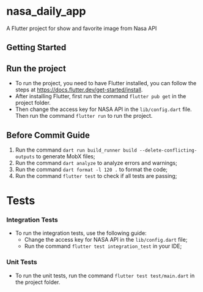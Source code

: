 # nasa_daily_app

A Flutter project for show and favorite image from Nasa API

## Getting Started
## Run the project
- To run the project, you need to have Flutter installed, you can follow the steps at https://docs.flutter.dev/get-started/install.
- After installing Flutter, first run the command `flutter pub get` in the project folder.
- Then change the access key for NASA API in the `lib/config.dart` file. Then run the command `flutter run` to run the project.

## Before Commit Guide
1. Run the command `dart run build_runner build --delete-conflicting-outputs` to generate MobX files;
2. Run the command `dart analyze` to analyze errors and warnings;
3. Run the command `dart format -l 120 .` to format the code;
4. Run the command `flutter test` to check if all tests are passing;

# Tests

### Integration Tests
- To run the integration tests, use the following guide:
    - Change the access key for NASA API in the `lib/config.dart` file;
    - Run the command `flutter test integration_test` in your IDE;

### Unit Tests
- To run the unit tests, run the command `flutter test test/main.dart` in the project folder.